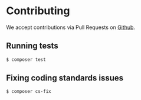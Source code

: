 # Contributing

We accept contributions via Pull Requests on [Github](https://github.com/nikolaposa/cascader).

## Running tests

``` bash
$ composer test
```

## Fixing coding standards issues

``` bash
$ composer cs-fix
```
